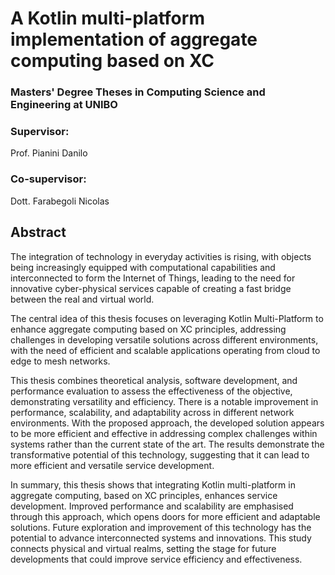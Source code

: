 # A Kotlin multi-platform implementation of aggregate computing based on XC
### Masters' Degree Theses in Computing Science and Engineering at UNIBO

### Supervisor: 
Prof. Pianini Danilo
### Co-supervisor: 
Dott. Farabegoli Nicolas

## Abstract

The integration of technology in everyday activities is rising, with objects being increasingly equipped with
computational capabilities and interconnected to form the Internet of Things, leading to the need for
innovative cyber-physical services capable of creating a fast bridge between the real and virtual world.

The central idea of this thesis focuses on leveraging Kotlin Multi-Platform to enhance aggregate computing based on
XC principles, addressing challenges in developing versatile solutions across different environments,
with the need of efficient and scalable applications operating from cloud to edge to mesh networks.

This thesis combines theoretical analysis, software development, and performance evaluation to assess
the effectiveness of the objective, demonstrating versatility and efficiency.
There is a notable improvement in performance, scalability, and adaptability across in different network environments.
With the proposed approach, the developed solution appears to be more efficient and effective in addressing
complex challenges within systems rather than the current state of the art.
The results demonstrate the transformative potential of this technology, suggesting that it can lead to
more efficient and versatile service development.

In summary, this thesis shows that integrating Kotlin multi-platform in aggregate computing, based on XC principles,
enhances service development.
Improved performance and scalability are emphasised through this approach, which opens doors for more efficient and
adaptable solutions.
Future exploration and improvement of this technology has the potential to advance interconnected systems and innovations.
This study connects physical and virtual realms, setting the stage for future developments that could improve service
efficiency and effectiveness.